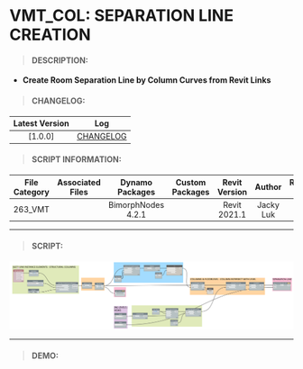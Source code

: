 # VMT_COL: SEPARATION LINE CREATION

> #### DESCRIPTION: 
- **Create Room Separation Line by Column Curves from Revit Links**

> #### CHANGELOG:

| Latest Version | Log |
| :-------: | :----: | 
|[1.0.0] | [CHANGELOG](/_vmt/changelog/VMT_COL_SeparationLineCreation.md) |

> #### SCRIPT INFORMATION: 

| File Category| Associated Files | Dynamo Packages | Custom Packages | Revit Version | Author | Reviewed By |
| :-------: | :----: | :---: | :---: | :---: | :---: | :---: |
| 263_VMT |  | BimorphNodes 4.2.1 | | Revit 2021.1 | Jacky Luk | |


----------------------------------------------------------------
> #### SCRIPT: 
<img src="/_images/vmt/VMT_COL_SeparationLineCreation.png">


------------------------------------------------------------------------------

> #### DEMO: 
